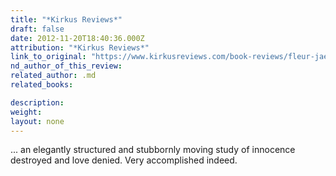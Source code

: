 ```yaml
---
title: "*Kirkus Reviews*"
draft: false
date: 2012-11-20T18:40:36.000Z
attribution: "*Kirkus Reviews*"
link_to_original: "https://www.kirkusreviews.com/book-reviews/fleur-jaeggy/ss-proleterka/#review"
nd_author_of_this_review:
related_author: .md
related_books:

description:
weight:
layout: none
---
```

... an elegantly structured and stubbornly moving study of innocence destroyed and love denied. Very accomplished indeed.

